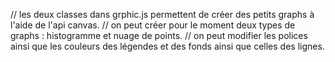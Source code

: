 // les deux classes dans grphic.js permettent de créer des petits graphs à l'aide de l'api canvas.
// on peut créer pour le moment deux types de graphs : histogramme et nuage de points.
// on peut modifier les polices ainsi que les couleurs des légendes et des fonds ainsi que celles des lignes.